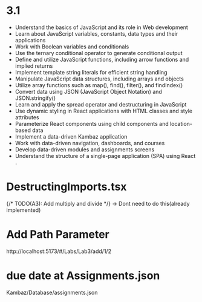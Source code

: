 
# 3.1
- Understand the basics of JavaScript and its role in Web development
- Learn about JavaScript variables, constants, data types and their applications
- Work with Boolean variables and conditionals
- Use the ternary conditional operator to generate conditional output
- Define and utilize JavaScript functions, including arrow functions and implied returns
- Implement template string literals for efficient string handling
- Manipulate JavaScript data structures, including arrays and objects
- Utilize array functions such as map(), find(), filter(), and findIndex()
- Convert data using JSON (JavaScript Object Notation) and JSON.stringify()
- Learn and apply the spread operator and destructuring in JavaScript
- Use dynamic styling in React applications with HTML classes and style attributes
- Parameterize React components using child components and location-based data
- Implement a data-driven Kambaz application
- Work with data-driven navigation, dashboards, and courses
- Develop data-driven modules and assignments screens
- Understand the structure of a single-page application (SPA) using React​.

# DestructingImports.tsx
{/* TODO(A3): Add multiply and divide */}
-> Dont need to do this(already implemented)
# Add Path Parameter
http://localhost:5173/#/Labs/Lab3/add/1/2

# due date at Assignments.json
Kambaz/Database/assignments.json